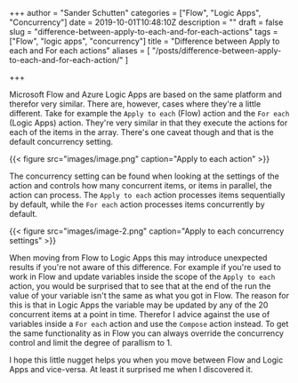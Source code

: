 +++
author = "Sander Schutten"
categories = ["Flow", "Logic Apps", "Concurrency"]
date = 2019-10-01T10:48:10Z
description = ""
draft = false
slug = "difference-between-apply-to-each-and-for-each-actions"
tags = ["Flow", "logic apps", "concurrency"]
title = "Difference between Apply to each and For each actions"
aliases = [
    "/posts/difference-between-apply-to-each-and-for-each-action/"
]

+++


Microsoft Flow and Azure Logic Apps are based on the same platform and therefor very similar. There are, however, cases where they're a little different. Take for example the `Apply to each` (Flow) action and the `For each` (Logic Apps) action. They're very similar in that they execute the actions for each of the items in the array. There's one caveat though and that is the default concurrency setting.

{{< figure src="images/image.png" caption="Apply to each action" >}}

The concurrency setting can be found when looking at the settings of the action and controls how many concurrent items, or items in parallel, the action can process. The `Apply to each` action processes items sequentially by default, while the `For each` action processes items concurrently by default.

{{< figure src="images/image-2.png" caption="Apply to each concurrency settings" >}}

When moving from Flow to Logic Apps this may introduce unexpected results if you're not aware of this difference. For example if you're used to work in Flow and update variables inside the scope of the `Apply to each` action, you would be surprised that to see that at the end of the run the value of your variable isn't the same as what you got in Flow. The reason for this is that in Logic Apps the variable may be updated by any of the 20 concurrent items at a point in time. Therefor I advice against the use of variables inside a `For each` action and use the `Compose` action instead. To get the same functionality as in Flow you can always override the concurrency control and limit the degree of parallism to 1.

I hope this little nugget helps you when you move between Flow and Logic Apps and vice-versa. At least it surprised me when I discovered it.

